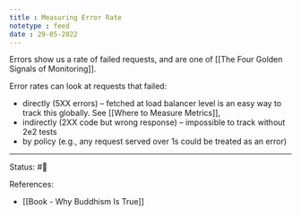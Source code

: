 ```yaml
---
title : Measuring Error Rate
notetype : feed
date : 29-05-2022
---
```


Errors show us a rate of failed requests, and are one of [[The Four Golden Signals of Monitoring]].  

Error rates can look at requests that failed:
- directly (5XX errors) – fetched at load balancer level is an easy way to track this globally. See [[Where to Measure Metrics]], 
- indirectly (2XX code but wrong response) – impossible to track without 2e2 tests
- by policy (e.g., any request served over 1s could be treated as an error)

 

-----

Status: #🌱 

References:
- [[Book - Why Buddhism Is True]]
